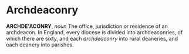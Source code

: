 # Archdeaconry

**ARCHDE'ACONRY**, _noun_ The office, jurisdiction or residence of an archdeacon. In England, every diocese is divided into archdeaconries, of which there are sixty, and each _archdeaconry_ into rural deaneries, and each deanery into parishes.